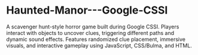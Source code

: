 # Haunted-Manor---Google-CSSI
A scavenger hunt-style horror game built during Google CSSI. Players interact with objects to uncover clues, triggering different paths and dynamic sound effects. Features randomized clue placement, immersive visuals, and interactive gameplay using JavaScript, CSS/Bulma, and HTML.

